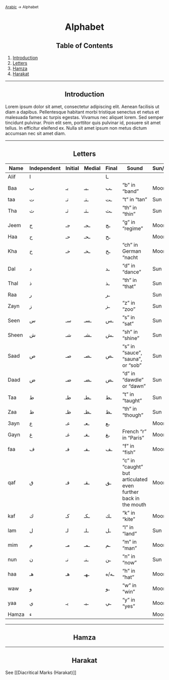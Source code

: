<span style="font-size:12px;">[Arabic](01_Arabic.md) -> Alphabet</span>
<h1 style="text-align:center">Alphabet</h1>

<h2 style="text-align:center">Table of Contents</h2>

1. [Introduction](#)
2. [Letters](#)
3. [Hamza](#)
4. [Harakat](#)

<hr>

<h2 style="text-align:center">Introduction<a name="introduction"></a></h2>

Lorem ipsum dolor sit amet, consectetur adipiscing elit. Aenean facilisis ut diam a dapibus. Pellentesque habitant morbi tristique senectus et netus et malesuada fames ac turpis egestas. Vivamus nec aliquet lorem. Sed semper tincidunt pulvinar. Proin elit sem, porttitor quis pulvinar id, posuere sit amet tellus. In efficitur eleifend ex. Nulla sit amet ipsum non metus dictum accumsan nec sit amet diam.

<hr>

<h2 style="text-align:center">Letters<a name="letters"></a></h2>

| Name  | Independent | Initial | Medial | Final | Sound                                                          | Sun/Moon |
| ----- | ----------- | ------- | ------ | ----- | -------------------------------------------------------------- | -------- |
| Alif  | ا           |         |        | ـا    |                                                                |          |
| Baa   | ب           | بـ      | ـبـ    | ـب    | “b” in “band”                                                  | Moon     |
| taa   | ت           | تـ      | ـتـ    | ـت    | “t” in “tan”                                                   | Sun      |
| Tha   | ث           | ثـ      | ـثـ    | ـث    | “th” in “thin”                                                 | Sun      |
| Jeem  | ج           | جـ      | ـجـ    | ـج    | “g” in “regime”                                                | Moon     |
| Haa   | ح           | حـ      | ـحـ    | ـح    |                                                                | Moon     |
| Kha   | خ           | خـ      | ـخـ    | ـخ    | “ch” in German “nacht                                          | Moon     |
| Dal   | د           |         |        | ـد    | “d” in “dance”                                                 | Sun      |
| Thal  | ذ           |         |        | ـذ    | “th” in “that”                                                 | Sun      |
| Raa   | ر           |         |        | ـر    |                                                                | Sun      |
| Zayn  | ز           |         |        | ـز    | “z” in “zoo”                                                   | Sun      |
| Seen  | س           | سـ      | ـسـ    | ـس    | “s” in “sat”                                                   | Sun      |
| Sheen | ش           | شـ      | ـشـ    | ـش    | “sh” in “shine”                                                | Sun      |
| Saad  | ص           | صـ      | ـصـ    | ـص    | “s” in “sauce”, “sauna”, or “sob”                              | Sun      |
| Daad  | ض           | ضـ      | ـضـ    | ـض    | “d” in “dawdle” or “dawn”                                      | Sun      |
| Taa   | ط           | طـ      | ـطـ    | ـط    | “t” in “taught”                                                | Sun      |
| Zaa   | ظ           | ظـ      | ـظـ    | ـظ    | “th” in “though”                                               | Sun      |
| 3ayn  | ع           | عـ      | ـعـ    | ـع    |                                                                | Moon     |
| Gayn  | غ           | غـ      | ـغـ    | ـغ    | French “r” in “Paris”                                          | Moon     |
| faa   | ف           | فـ      | ـفـ    | ـف    | “f” in “fish”                                                  | Moon     |
| qaf   | ق           | قـ      | ـقـ    | ـق    | “c” in “caught” but articulated even further back in the mouth | Moon     |
| kaf   | ك           | كـ      | ـكـ    | ـك    | “k” in “kite”                                                  | Moon     |
| lam   | ل           | لـ      | ـلـ    | ـل    | “l” in “land”                                                  | Sun      |
| mim   | م           | مـ      | ـمـ    | ـم    | “m” in “man”                                                   | Moon     |
| nun   | ن           | نـ      | ـنـ    | ـن    | “n” in “now”                                                   | Sun      |
| haa   | هـ          | هـ      | ـهـ    | ـه/ه  | “h” in “hat”                                                   | Moon     |
| waw   | و           |         |        | ـو    | “w” in “win”                                                   | Moon     |
| yaa   | ي           | يـ      | ـيـ    | ـي    | “y” in “yes”                                                   | Moon     |
| Hamza | ء           |         |        |       |                                                                | Moon     |

<hr>

<h2 style="text-align:center">Hamza<a name="harakat"></a></h2>



<hr>

<h2 style="text-align:center">Harakat<a name="harakat"></a></h2>

See [[Diacritical Marks (Harakat)]]